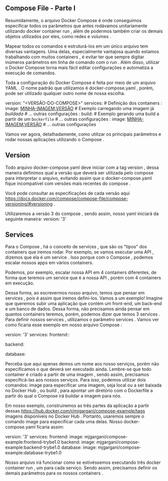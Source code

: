 ## Compose File - Parte I ##

Resumidamente, o arquivo Docker Compose é onde conseguimos especificar todos os parâmetros que antes rodávamos unitariamente utilizando docker container run , além de podermos também criar os demais objetos utilizados por eles, como redes e volumes .

Mapear todos os comandos e estruturá-los em um único arquivo tem diversas vantagens. Uma delas, especialmente vantajosa quando estamos trabalhando com muitos containers , é evitar ter que sempre digitar inúmeros parâmetros em linha de comando com o run . Além disso, utilizar o Docker Compose torna mais fácil editar configurações e automatiza a execução de comandos.

Toda a configuração do Docker Compose é feita por meio de um arquivo YAML . O nome padrão que utilizamos é docker-compose.yaml , porém, pode ser utilizado qualquer outro nome de nossa escolha.

version: "<VERSÃO-DO-COMPOSE>"
services: # Definição dos containers
  <MEU-CONTAINER-1>:
    image: <MINHA-IMAGEM:VERSÃO> # Exemplo carregando uma imagem já _buildada_
    # ... outras configurações
  <MEU-CONTAINER-2>:
    build: <CAMINHO-DO-DOCKERFILE> # Exemplo gerando uma build a partir de um `Dockerfile`
    # ... outras configurações
  <MEU-CONTAINER-N>:
    image: <MINHA-IMAGEM:VERSÃO>
    # ... outras configurações


Vamos ver agora, detalhadamente, como utilizar os principais parâmetros e rodar nossas aplicações utilizando o Compose .

## Version ##

Todo arquivo docker-compose.yaml deve iniciar com a tag version , dessa maneira definimos qual a versão que deverá ser utilizada pelo compose para interpretar o arquivo, evitando assim que o docker-compose.yaml fique incompatível com versões mais recentes do compose .

Você pode consultar as especificações de cada versão aqui https://docs.docker.com/compose/compose-file/compose-versioning/#versioning .

Utilizaremos a versão 3 do compose , sendo assim, nosso yaml iniciará da seguinte maneira:
version: '3'

## Services ##

Para o Compose , há o conceito de services , que são os "tipos" dos containers que iremos rodar. Por exemplo, se vamos executar uma API , dizemos que ela é um service . Isso porque com o Compose , podemos escalar nossos apps em vários containers.

Podemos, por exemplo, escalar nossa API em 4 containers diferentes, de forma que teremos um service que é a nossa API , porém com 4 containers em execução.

Dessa forma, ao escrevermos nosso arquivo, temos que pensar em services , pois é assim que iremos defini-los. Vamos a um exemplo! Imagine que queremos subir uma aplicação que contém um front-end, um back-end e um banco de dados. Dessa forma, não precisamos ainda pensar em quantos containers teremos, porém, podemos dizer que temos 3 services . Para definir nossos services , utilizamos o parâmetro services . Vamos ver como ficaria esse exemplo em nosso arquivo Compose :

version: '3'
services:
  frontend::

  backend:

  database:

Perceba que aqui apenas demos um nome aos nosso serviços, porém não especificamos o que deverá ser executado ainda. Lembre-se que todo container é criado a partir de uma imagem , sendo assim, precisamos especificá-las aos nossos serviços. Para isso, podemos utilizar dois comandos: image para especificar uma imagem, seja local ou a ser baixada no Docker Hub , ou build , para apontar um diretório com o Dockerfile a partir do qual o Compose irá buildar a imagem para nós.

Em nosso exemplo, construiremos as três partes da aplicação a partir dessas https://hub.docker.com/r/mjgargani/compose-example/tags imagens disponíveis no Docker Hub . Portanto, usaremos sempre o comando image para especificar cada uma delas. Nosso docker-compose.yaml ficaria assim:

version: '3'
services:
  frontend:
    image: mjgargani/compose-example:frontend-trybe1.0
  backend:
    image: mjgargani/compose-example:backend-trybe1.0
  database:
    image: mjgargani/compose-example:database-trybe1.0

Nosso arquivo irá funcionar como se estivéssemos executando três docker container run , um para cada serviço. Sendo assim, precisamos definir os demais parâmetros para os nossos containers .